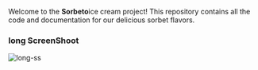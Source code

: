 Welcome to the <b>Sorbeto</b>ice cream project! This repository contains all the code and documentation for our delicious sorbet flavors.

### long ScreenShoot
![long-ss](https://user-images.githubusercontent.com/116990574/205667774-ab6dcfa9-cd31-4b90-99f2-151a1ffd21ea.png)
